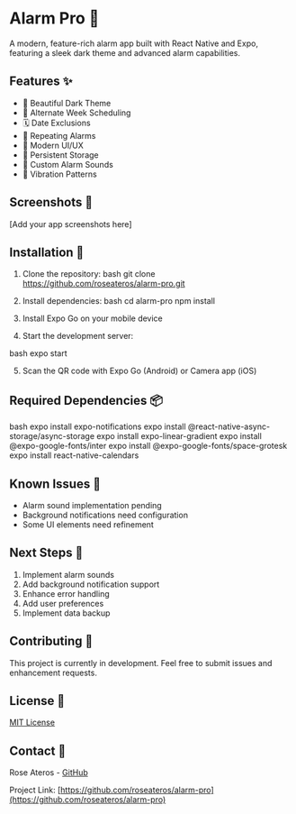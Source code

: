 # Alarm Pro 🚨

A modern, feature-rich alarm app built with React Native and Expo, featuring a sleek dark theme and advanced alarm capabilities.

## Features ✨

- 🌙 Beautiful Dark Theme
- 📅 Alternate Week Scheduling
- 🗓️ Date Exclusions
- 🔄 Repeating Alarms
- 📱 Modern UI/UX
- 💾 Persistent Storage
- 🎵 Custom Alarm Sounds
- 📳 Vibration Patterns

## Screenshots 📱

[Add your app screenshots here]

## Installation 🚀

1. Clone the repository: 
bash
git clone https://github.com/roseateros/alarm-pro.git


2. Install dependencies:
bash
cd alarm-pro
npm install


3. Install Expo Go on your mobile device

4. Start the development server:

bash
expo start


5. Scan the QR code with Expo Go (Android) or Camera app (iOS)

## Required Dependencies 📦

bash
expo install expo-notifications
expo install @react-native-async-storage/async-storage
expo install expo-linear-gradient
expo install @expo-google-fonts/inter
expo install @expo-google-fonts/space-grotesk
expo install react-native-calendars


## Known Issues 🐛

- Alarm sound implementation pending
- Background notifications need configuration
- Some UI elements need refinement

## Next Steps 📝

1. Implement alarm sounds
2. Add background notification support
3. Enhance error handling
4. Add user preferences
5. Implement data backup

## Contributing 🤝

This project is currently in development. Feel free to submit issues and enhancement requests.

## License 📄

[MIT License](LICENSE)

## Contact 📧

Rose Ateros - [GitHub](https://github.com/roseateros)

Project Link: [https://github.com/roseateros/alarm-pro](https://github.com/roseateros/alarm-pro)


